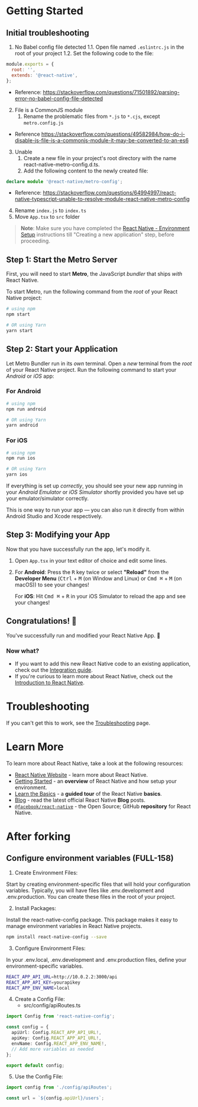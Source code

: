 # Getting Started

## Initial troubleshooting

1. No Babel config file detected
   1.1. Open file named `.eslintrc.js` in the root of your project
   1.2. Set the following code to the file:

```javascript
module.exports = {
  root: '',
  extends: '@react-native',
};
```

- Reference: https://stackoverflow.com/questions/71501892/parsing-error-no-babel-config-file-detected

2. File is a CommonJS module
   1. Rename the problematic files from `*.js` to `*.cjs`, except `metro.config.js`

- Reference https://stackoverflow.com/questions/49582984/how-do-i-disable-js-file-is-a-commonjs-module-it-may-be-converted-to-an-es6

3. Unable
   1. Create a new file in your project's root directory with the name react-native-metro-config.d.ts.
   2. Add the following content to the newly created file:

```typescript
declare module '@react-native/metro-config';
```

- Reference: https://stackoverflow.com/questions/64994997/react-native-typescript-unable-to-resolve-module-react-native-metro-config

4. Rename `index.js` to `index.ts`
5. Move `App.tsx` to `src` folder

> **Note**: Make sure you have completed the [React Native - Environment Setup](https://reactnative.dev/docs/environment-setup) instructions till "Creating a new application" step, before proceeding.

## Step 1: Start the Metro Server

First, you will need to start **Metro**, the JavaScript _bundler_ that ships _with_ React Native.

To start Metro, run the following command from the _root_ of your React Native project:

```bash
# using npm
npm start

# OR using Yarn
yarn start
```

## Step 2: Start your Application

Let Metro Bundler run in its _own_ terminal. Open a _new_ terminal from the _root_ of your React Native project. Run the following command to start your _Android_ or _iOS_ app:

### For Android

```bash
# using npm
npm run android

# OR using Yarn
yarn android
```

### For iOS

```bash
# using npm
npm run ios

# OR using Yarn
yarn ios
```

If everything is set up _correctly_, you should see your new app running in your _Android Emulator_ or _iOS Simulator_ shortly provided you have set up your emulator/simulator correctly.

This is one way to run your app — you can also run it directly from within Android Studio and Xcode respectively.

## Step 3: Modifying your App

Now that you have successfully run the app, let's modify it.

1. Open `App.tsx` in your text editor of choice and edit some lines.
2. For **Android**: Press the <kbd>R</kbd> key twice or select **"Reload"** from the **Developer Menu** (<kbd>Ctrl</kbd> + <kbd>M</kbd> (on Window and Linux) or <kbd>Cmd ⌘</kbd> + <kbd>M</kbd> (on macOS)) to see your changes!

   For **iOS**: Hit <kbd>Cmd ⌘</kbd> + <kbd>R</kbd> in your iOS Simulator to reload the app and see your changes!

## Congratulations! :tada:

You've successfully run and modified your React Native App. :partying_face:

### Now what?

- If you want to add this new React Native code to an existing application, check out the [Integration guide](https://reactnative.dev/docs/integration-with-existing-apps).
- If you're curious to learn more about React Native, check out the [Introduction to React Native](https://reactnative.dev/docs/getting-started).

# Troubleshooting

If you can't get this to work, see the [Troubleshooting](https://reactnative.dev/docs/troubleshooting) page.

# Learn More

To learn more about React Native, take a look at the following resources:

- [React Native Website](https://reactnative.dev) - learn more about React Native.
- [Getting Started](https://reactnative.dev/docs/environment-setup) - an **overview** of React Native and how setup your environment.
- [Learn the Basics](https://reactnative.dev/docs/getting-started) - a **guided tour** of the React Native **basics**.
- [Blog](https://reactnative.dev/blog) - read the latest official React Native **Blog** posts.
- [`@facebook/react-native`](https://github.com/facebook/react-native) - the Open Source; GitHub **repository** for React Native.

# After forking

## Configure environment variables (FULL-158)

1. Create Environment Files:

Start by creating environment-specific files that will hold your configuration variables. Typically, you will have files like .env.development and .env.production. You can create these files in the root of your project.

2. Install Packages:

Install the react-native-config package. This package makes it easy to manage environment variables in React Native projects.

```bash
npm install react-native-config --save
```

3. Configure Environment Files:

In your .env.local, .env.development and .env.production files, define your environment-specific variables.

```bash
REACT_APP_API_URL=http://10.0.2.2:3000/api
REACT_APP_API_KEY=yourapikey
REACT_APP_ENV_NAME=local
```

4. Create a Config File:
   - src/config/apiRoutes.ts

```typescript
import Config from 'react-native-config';

const config = {
  apiUrl: Config.REACT_APP_API_URL!,
  apiKey: Config.REACT_APP_API_URL!,
  envName: Config.REACT_APP_ENV_NAME!,
  // Add more variables as needed
};

export default config;
```

5. Use the Config File:

```typescript
import config from './config/apiRoutes';

const url = `${config.apiUrl}/users`;
```
